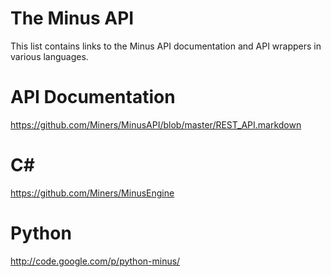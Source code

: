 The Minus API
=============
This list contains links to the Minus API documentation and API wrappers in various languages.

API Documentation
=================
https://github.com/Miners/MinusAPI/blob/master/REST_API.markdown

C#
==
https://github.com/Miners/MinusEngine

Python
=======
http://code.google.com/p/python-minus/
